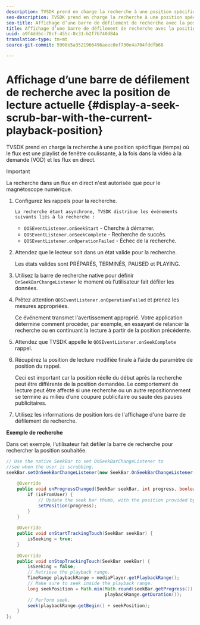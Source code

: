 ```yaml
---
description: TVSDK prend en charge la recherche à une position spécifique (temps) où le flux est une playlist de fenêtre coulissante, à la fois dans la vidéo à la demande (VOD) et les flux en direct.
seo-description: TVSDK prend en charge la recherche à une position spécifique (temps) où le flux est une playlist de fenêtre coulissante, à la fois dans la vidéo à la demande (VOD) et les flux en direct.
seo-title: Affichage d’une barre de défilement de recherche avec la position de lecture actuelle
title: Affichage d’une barre de défilement de recherche avec la position de lecture actuelle
uuid: a9f4dd6c-78cf-455c-8c31-b2f7b740d84a
translation-type: tm+mt
source-git-commit: 5908e5a3521966496aeec0ef730e4a704fddfb68

---
```



# Affichage d’une barre de défilement de recherche avec la position de lecture actuelle {#display-a-seek-scrub-bar-with-the-current-playback-position}

TVSDK prend en charge la recherche à une position spécifique (temps) où le flux est une playlist de fenêtre coulissante, à la fois dans la vidéo à la demande (VOD) et les flux en direct.

>[!IMPORTANT]
>
>La recherche dans un flux en direct n&#39;est autorisée que pour le magnétoscope numérique.

1. Configurez les rappels pour la recherche.

       La recherche étant asynchrone, TVSDK distribue les événements suivants liés à la recherche :
   
   * `QOSEventListener.onSeekStart` - Cherche à démarrer.
   * `QOSEventListener.onSeekComplete` - Recherche de succès.
   * `QOSEventListener.onOperationFailed` - Échec de la recherche.

1. Attendez que le lecteur soit dans un état valide pour la recherche.

   Les états valides sont PRÉPARÉS, TERMINÉS, PAUSED et PLAYING.

1. Utilisez la barre de recherche native pour définir `OnSeekBarChangeListener` le moment où l’utilisateur fait défiler les données.
1. Prêtez attention `QOSEventListener.onOperationFailed` et prenez les mesures appropriées.

   Ce événement transmet l&#39;avertissement approprié. Votre application détermine comment procéder, par exemple, en essayant de relancer la recherche ou en continuant la lecture à partir de la position précédente.

1. Attendez que TVSDK appelle le `QOSEventListener.onSeekComplete` rappel.
1. Récupérez la position de lecture modifiée finale à l’aide du paramètre de position du rappel.

   Ceci est important car la position réelle du début après la recherche peut être différente de la position demandée. Le comportement de lecture peut être affecté si une recherche ou un autre repositionnement se termine au milieu d’une coupure publicitaire ou saute des pauses publicitaires.

1. Utilisez les informations de position lors de l&#39;affichage d&#39;une barre de défilement de recherche.

<!--<a id="example_9657AA855B6A4355B0E7D854596FFB54"></a>-->

**Exemple de recherche**

Dans cet exemple, l’utilisateur fait défiler la barre de recherche pour rechercher la position souhaitée.

```java
// Use the native SeekBar to set OnSeekBarChangeListener to  
//see when the user is scrubbing. 
seekBar.setOnSeekBarChangeListener(new SeekBar.OnSeekBarChangeListener() { 
 
    @Override 
    public void onProgressChanged(SeekBar seekBar, int progress, boolean isFromUser) { 
        if (isFromUser) {  
            // Update the seek bar thumb, with the position provided by the user. 
            setPosition(progress); 
        } 
    } 
 
    @Override 
    public void onStartTrackingTouch(SeekBar seekBar) { 
        isSeeking = true; 
    } 
 
    @Override 
    public void onStopTrackingTouch(SeekBar seekBar) { 
        isSeeking = false; 
        // Retrieve the playback range. 
        TimeRange playbackRange = mediaPlayer.getPlaybackRange(); 
        // Make sure to seek inside the playback range. 
        long seekPosition = Math.min(Math.round(seekBar.getProgress()),  
                                     playbackRange.getDuration()); 
        // Perform seek. 
        seek(playbackRange.getBegin() + seekPosition); 
    } 
}; 
```

